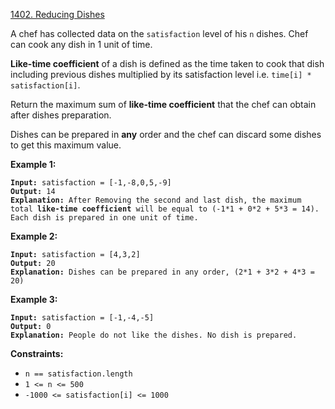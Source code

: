 [1402. Reducing Dishes](https://leetcode.com/problems/reducing-dishes/)

A chef has collected data on the `satisfaction` level of his `n` dishes. Chef can cook any dish in 1 unit of time.

**Like-time coefficient** of a dish is defined as the time taken to cook that dish including previous dishes multiplied by its satisfaction level i.e. `time[i] * satisfaction[i]`.

Return the maximum sum of **like-time coefficient** that the chef can obtain after dishes preparation.

Dishes can be prepared in **any** order and the chef can discard some dishes to get this maximum value.

**Example 1:**

<pre><code><b>Input:</b> satisfaction = [-1,-8,0,5,-9]
<b>Output:</b> 14
<b>Explanation:</b> After Removing the second and last dish, the maximum total <b>like-time coefficient</b> will be equal to (-1*1 + 0*2 + 5*3 = 14).
Each dish is prepared in one unit of time.
</code></pre>

**Example 2:**

<pre><code><b>Input:</b> satisfaction = [4,3,2]
<b>Output:</b> 20
<b>Explanation:</b> Dishes can be prepared in any order, (2*1 + 3*2 + 4*3 = 20)
</code></pre>

**Example 3:**

<pre><code><b>Input:</b> satisfaction = [-1,-4,-5]
<b>Output:</b> 0
<b>Explanation:</b> People do not like the dishes. No dish is prepared.
</code></pre>

**Constraints:**

- `n == satisfaction.length`
- `1 <= n <= 500`
- `-1000 <= satisfaction[i] <= 1000`
